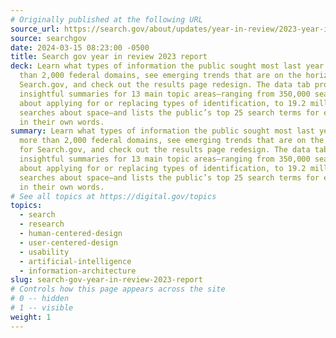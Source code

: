 ```yaml
---
# Originally published at the following URL
source_url: https://search.gov/about/updates/year-in-review/2023-year-in-review/overview.html
source: searchgov
date: 2024-03-15 08:23:00 -0500
title: Search gov year in review 2023 report
deck: Learn what types of information the public sought most last year from more
  than 2,000 federal domains, see emerging trends that are on the horizon for
  Search.gov, and check out the results page redesign. The data tab provides
  insightful summaries for 13 main topic areas—ranging from 350,000 searches
  about applying for or replacing types of identification, to 19.2 million
  searches about space—and lists the public’s top 25 search terms for each topic
  in their own words.
summary: Learn what types of information the public sought most last year from
  more than 2,000 federal domains, see emerging trends that are on the horizon
  for Search.gov, and check out the results page redesign. The data tab provides
  insightful summaries for 13 main topic areas—ranging from 350,000 searches
  about applying for or replacing types of identification, to 19.2 million
  searches about space—and lists the public’s top 25 search terms for each topic
  in their own words.
# See all topics at https://digital.gov/topics
topics:
  - search
  - research
  - human-centered-design
  - user-centered-design
  - usability
  - artificial-intelligence
  - information-architecture
slug: search-gov-year-in-review-2023-report
# Controls how this page appears across the site
# 0 -- hidden
# 1 -- visible
weight: 1
---
```

